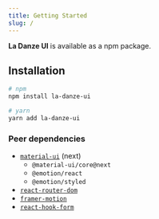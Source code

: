 ```yaml
---
title: Getting Started
slug: /
---
```


**La Danze UI** is available as a npm package.

## Installation

```bash
# npm
npm install la-danze-ui

# yarn
yarn add la-danze-ui
```

### Peer dependencies

* [`material-ui`](https://next.material-ui.com/) (next)
  * `@material-ui/core@next`
  * `@emotion/react`
  * `@emotion/styled`
* [`react-router-dom`](https://reactrouter.com/web/guides/quick-start)
* [`framer-motion`](https://www.framer.com/motion/)
* [`react-hook-form`](https://react-hook-form.com/)